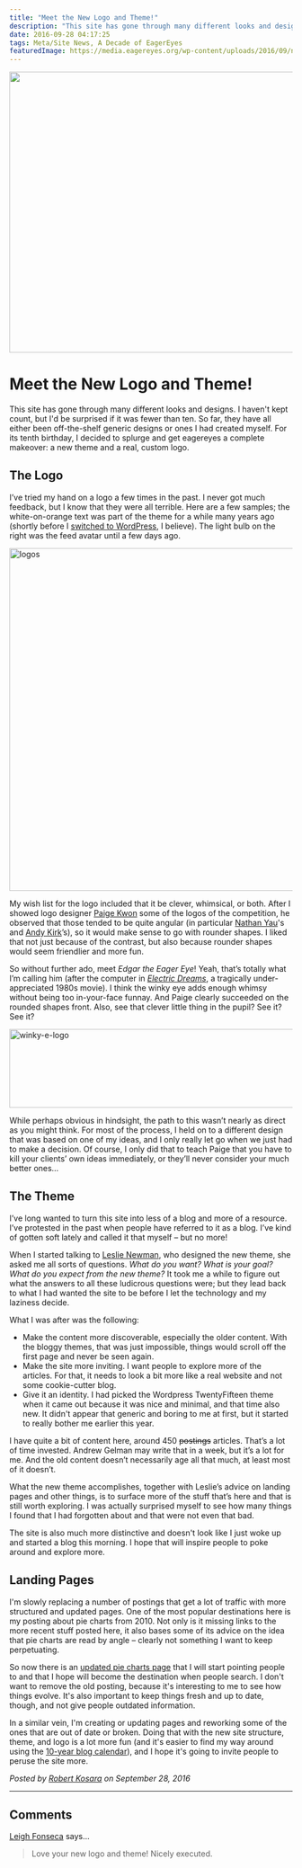 ```yaml
---
title: "Meet the New Logo and Theme!"
description: "This site has gone through many different looks and designs. I haven't kept count, but I'd be surprised if it was fewer than ten. So far, they have all either been off-the-shelf generic designs or ones I had created myself. For its tenth birthday, I decided to splurge and get eagereyes a complete makeover: a new theme and a real, custom logo."
date: 2016-09-28 04:17:25
tags: Meta/Site News, A Decade of EagerEyes
featuredImage: https://media.eagereyes.org/wp-content/uploads/2016/09/new-theme-teaser.jpg
---
```


<p align="center"><img src="https://media.eagereyes.org/wp-content/uploads/2016/09/new-theme-teaser.jpg" width="720" height="500" /></p>

# Meet the New Logo and Theme!

This site has gone through many different looks and designs. I haven't kept count, but I'd be surprised if it was fewer than ten. So far, they have all either been off-the-shelf generic designs or ones I had created myself. For its tenth birthday, I decided to splurge and get eagereyes a complete makeover: a new theme and a real, custom logo.

## The Logo

I’ve tried my hand on a logo a few times in the past. I never got much feedback, but I know that they were all terrible. Here are a few samples; the white-on-orange text was part of the theme for a while many years ago (shortly before I <a href="/blog/2012/why-i-switched-drupal-wordpress">switched to WordPress</a>, I believe). The light bulb on the right was the feed avatar until a few days ago.

<img class="aligncenter size-full wp-image-9626" src="https://media.eagereyes.org/wp-content/uploads/2016/09/logos.png" alt="logos" width="900" height="610" />

My wish list for the logo included that it be clever, whimsical, or both. After I showed logo designer <a href="http://paigekwon.com">Paige Kwon</a> some of the logos of the competition, he observed that those tended to be quite angular (in particular <a href="http://flowingdata.com">Nathan Yau</a>'s and <a href="http://visualisingdata.com">Andy Kirk</a>’s), so it would make sense to go with rounder shapes. I liked that not just because of the contrast, but also because rounder shapes would seem friendlier and more fun.

So without further ado, meet <em>Edgar the Eager Eye</em>! Yeah, that’s totally what I’m calling him (after the computer in <a href="https://en.wikipedia.org/wiki/Electric_Dreams_(film)"><em>Electric Dreams</em></a>, a tragically under-appreciated 1980s movie). I think the winky eye adds enough whimsy without being too in-your-face funnay. And Paige clearly succeeded on the rounded shapes front. Also, see that clever little thing in the pupil? See it? See it?

<img class="aligncenter size-full wp-image-9562" src="https://media.eagereyes.org/wp-content/uploads/2016/09/winky-e-logo.png" alt="winky-e-logo" width="600" height="140" />

While perhaps obvious in hindsight, the path to this wasn’t nearly as direct as you might think. For most of the process, I held on to a different design that was based on one of my ideas, and I only really let go when we just had to make a decision. Of course, I only did that to teach Paige that you have to kill your clients’ own ideas immediately, or they’ll never consider your much better ones…

## The Theme

I’ve long wanted to turn this site into less of a blog and more of a resource. I’ve protested in the past when people have referred to it as a blog. I’ve kind of gotten soft lately and called it that myself – but no more!

When I started talking to <a href="http://newmandi.com">Leslie Newman</a>, who designed the new theme, she asked me all sorts of questions. <em>What do you want? What is your goal? What do you expect from the new theme?</em> It took me a while to figure out what the answers to all these ludicrous questions were; but they lead back to what I had wanted the site to be before I let the technology and my laziness decide.

What I was after was the following:

<ul>
    <li>Make the content more discoverable, especially the older content. With the bloggy themes, that was just impossible, things would scroll off the first page and never be seen again.</li>
    <li>Make the site more inviting. I want people to explore more of the articles. For that, it needs to look a bit more like a real website and not some cookie-cutter blog.</li>
    <li>Give it an identity. I had picked the Wordpress TwentyFifteen theme when it came out because it was nice and minimal, and that time also new. It didn't appear that generic and boring to me at first, but it started to really bother me earlier this year.</li>
</ul>

I have quite a bit of content here, around 450 <del>postings</del> articles. That’s a lot of time invested. Andrew Gelman may write that in a week, but it’s a lot for me. And the old content doesn’t necessarily age all that much, at least most of it doesn’t.

What the new theme accomplishes, together with Leslie’s advice on landing pages and other things, is to surface more of the stuff that’s here and that is still worth exploring. I was actually surprised myself to see how many things I found that I had forgotten about and that were not even that bad.

The site is also much more distinctive and doesn't look like I just woke up and started a blog this morning. I hope that will inspire people to poke around and explore more.

## Landing Pages

I'm slowly replacing a number of postings that get a lot of traffic with more structured and updated pages. One of the most popular destinations here is my posting about pie charts from 2010. Not only is it missing links to the more recent stuff posted here, it also bases some of its advice on the idea that pie charts are read by angle – clearly not something I want to keep perpetuating.

So now there is an <a href="/pie-charts">updated pie charts page</a> that I will start pointing people to and that I hope will become the destination when people search. I don't want to remove the old posting, because it's interesting to me to see how things evolve. It's also important to keep things fresh and up to date, though, and not give people outdated information.

In a similar vein, I'm creating or updating pages and reworking some of the ones that are out of date or broken. Doing that with the new site structure, theme, and logo is a lot more fun (and it's easier to find my way around using the <a href="/blog-calendar">10-year blog calendar</a>), and I hope it's going to invite people to peruse the site more.


_Posted by <a href="/about">Robert Kosara</a> on September 28, 2016_


<aside class="comments">

---
## Comments

<a href="http://livingdata.us" rel="nofollow noopener" target="_blank">Leigh Fonseca</a> says…
>	Love your new logo and theme! Nicely executed.

</aside>

